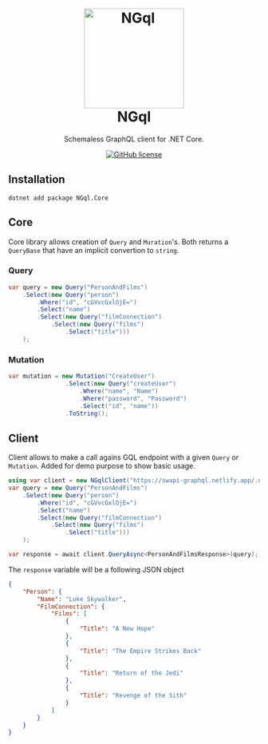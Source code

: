 <h1 align="center">

<img src="https://raw.githubusercontent.com/dolifer/NGql/master/icon.png" alt="NGql" width="200"/>
<br/>
NGql
</h1>

<div align="center">

Schemaless GraphQL client for .NET Core.

[![GitHub license](https://img.shields.io/badge/license-mit-blue.svg)](https://raw.githubusercontent.com/dolifer/NGql/master/LICENSE)

</div>

## Installation

```
dotnet add package NGql.Core
```

## Core

Core library allows creation of `Query` and `Muration`'s.
Both returns a `QueryBase` that have an implicit convertion to `string`.

### Query
```csharp
var query = new Query("PersonAndFilms")
    .Select(new Query("person")
        .Where("id", "cGVvcGxlOjE=")
        .Select("name")
        .Select(new Query("filmConnection")
            .Select(new Query("films")
                .Select("title")))
    );
```

### Mutation
```csharp
var mutation = new Mutation("CreateUser")
                .Select(new Query("createUser")
                    .Where("name", "Name")
                    .Where("password", "Password")
                    .Select("id", "name"))
                .ToString();
```

## Client

Client allows to make a call agains GQL endpoint with a given `Query` or `Mutation`.
Added for demo purpose to show basic usage.

```csharp
using var client = new NGqlClient("https://swapi-graphql.netlify.app/.netlify/functions/index");
var query = new Query("PersonAndFilms")
    .Select(new Query("person")
        .Where("id", "cGVvcGxlOjE=")
        .Select("name")
        .Select(new Query("filmConnection")
            .Select(new Query("films")
                .Select("title")))
    );

var response = await client.QueryAsync<PersonAndFilmsResponse>(query);
```

The `response` variable will be a following JSON object
```json
{
    "Person": {
        "Name": "Luke Skywalker",
        "FilmConnection": {
            "Films": [
                {
                    "Title": "A New Hope"
                },
                {
                    "Title": "The Empire Strikes Back"
                },
                {
                    "Title": "Return of the Jedi"
                },
                {
                    "Title": "Revenge of the Sith"
                }
            ]
        }
    }
}
```